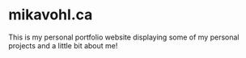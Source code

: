 # mikavohl.ca

This is my personal portfolio website displaying some of my personal projects and a little bit about me!
